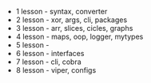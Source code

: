 - 1 lesson - syntax, converter
- 2 lesson - xor, args, cli, packages
- 3 lesson - arr, slices, cicles, graphs
- 4 lesson - maps, oop, logger, mytypes
- 5 lesson - 
- 6 lesson - interfaces
- 7 lesson - cli, cobra
- 8 lesson - viper, configs
